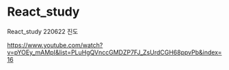 # React_study
 React_study
220622 진도

https://www.youtube.com/watch?v=pYOEy_mAMpI&list=PLuHgQVnccGMDZP7FJ_ZsUrdCGH68ppvPb&index=16

